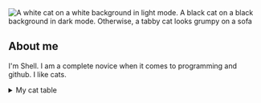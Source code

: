 <picture>
 <source media="(prefers-color-scheme: dark)" srcset="https://wallpapercave.com/wp/wp7599257.jpg">
 <source media="(prefers-color-scheme: light)" srcset="https://img.freepik.com/premium-photo/white-fluffy-cat-peek-out-from-right-side-white-background_174343-3715.jpg">
 <img alt="A white cat on a white background in light mode. A black cat on a black background in dark mode. Otherwise, a tabby cat looks grumpy on a sofa" src="https://www.thesprucepets.com/thmb/xJhW6aZlQ1UDxcYnBT1OqsuvS_Q=/1500x0/filters:no_upscale():max_bytes(150000):strip_icc()/all-about-tabby-cats-552489-hero-a23a9118af8c477b914a0a1570d4f787.jpg">
</picture>

## About me
I'm Shell. I am a complete novice when it comes to programming and github. I like cats.

<details>
<summary>My cat table</summary>

| Rank | Cat ranking   |
|-----:|---------------|
|     1| Ginger cats              |
|     2|    Tabby cats           |
|     3|   All other cats            |

</details>


<!--
**Shell1fer/Shell1fer** is a ✨ _special_ ✨ repository because its `README.md` (this file) appears on your GitHub profile.

Here are some ideas to get you started:

- 🔭 I’m currently working on ...
- 🌱 I’m currently learning ...
- 👯 I’m looking to collaborate on ...
- 🤔 I’m looking for help with ...
- 💬 Ask me about ...
- 📫 How to reach me: ...
- 😄 Pronouns: ...
- ⚡ Fun fact: ...
-->
